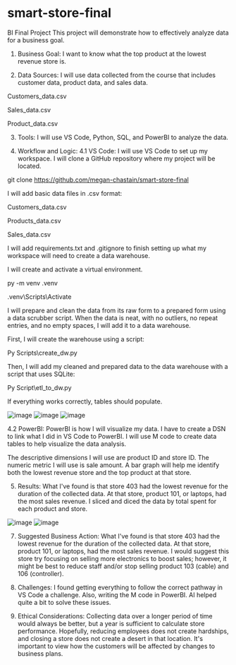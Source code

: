 # smart-store-final
BI Final Project
This project will demonstrate how to effectively analyze data for a business goal.

1. Business Goal:
I want to know what the top product at the lowest revenue store is.

2. Data Sources:
I will use data collected from the course that includes customer data, product data, and sales data.

Customers_data.csv

Sales_data.csv

Product_data.csv

3. Tools:
I will use VS Code, Python, SQL, and PowerBI to analyze the data.

4. Workflow and Logic:
4.1 VS Code:
I will use VS Code to set up my workspace. I will clone a GitHub repository where my project will be located.

git clone https://github.com/megan-chastain/smart-store-final

I will add basic data files in .csv format:

Customers_data.csv

Products_data.csv

Sales_data.csv

I will add requirements.txt and .gitignore to finish setting up what my workspace will need to create a data warehouse.

I will create and activate a virtual environment.

py -m venv .venv

.venv\Scripts\Activate

I will prepare and clean the data from its raw form to a prepared form using a data scrubber script. When the data is neat, with no outliers, no repeat entries, and no empty spaces, I will add it to a data warehouse.

First, I will create the warehouse using a script:

Py Scripts\create_dw.py

Then, I will add my cleaned and prepared data to the data warehouse with a script that uses SQLite:

Py Script\etl_to_dw.py

If everything works correctly, tables should populate.

![image](https://github.com/user-attachments/assets/fe7c4b02-f418-4ff4-b477-bd1de36b5c85)
![image](https://github.com/user-attachments/assets/1aa31cb6-2750-4347-8fc6-1dc28e107c4f)
![image](https://github.com/user-attachments/assets/9d0b2b13-c6a3-4775-ad51-294e7558b0e5)



4.2 PowerBI:
PowerBI is how I will visualize my data. I have to create a DSN to link what I did in VS Code to PowerBI. I will use M code to create data tables to help visualize the data analysis.

The descriptive dimensions I will use are product ID and store ID. The numeric metric I will use is sale amount. A bar graph will help me identify both the lowest revenue store and the top product at that store.

5. Results:
What I've found is that store 403 had the lowest revenue for the duration of the collected data. At that store, product 101, or laptops, had the most sales revenue. I sliced and diced the data by total spent for each product and store.

![image](https://github.com/user-attachments/assets/8162da69-e3d9-4161-a7d6-5d8ab6c31eb8)
![image](https://github.com/user-attachments/assets/480d5652-a8af-4b2c-948f-86075f41fb73)


7. Suggested Business Action:
What I've found is that store 403 had the lowest revenue for the duration of the collected data. At that store, product 101, or laptops, had the most sales revenue. I would suggest this store try focusing on selling more electronics to boost sales; however, it might be best to reduce staff and/or stop selling product 103 (cable) and 106 (controller).

8. Challenges:
I found getting everything to follow the correct pathway in VS Code a challenge. Also, writing the M code in PowerBI. AI helped quite a bit to solve these issues.

9. Ethical Considerations:
Collecting data over a longer period of time would always be better, but a year is sufficient to calculate store performance. Hopefully, reducing employees does not create hardships, and closing a store does not create a desert in that location. It's important to view how the customers will be affected by changes to business plans.
